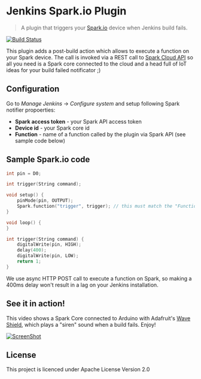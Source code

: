 # Jenkins Spark.io Plugin

> A plugin that triggers your [Spark.io](http://spark.io) device when Jenkins build fails.

[![Build Status](http://img.shields.io/travis/touklab/jenkins-spark-plugin.svg?style=flat)](https://travis-ci.org/touklab/jenkins-spark-plugin)

This plugin adds a post-build action which allows to execute a function on your Spark device. 
The call is invoked via a REST call to [Spark Cloud API](http://docs.spark.io/api/) so all you need is a Spark core connected to the cloud and a head full of IoT ideas for your build failed notificator ;) 

## Configuration

Go to *Manage Jenkins* -> *Configure system* and setup following Spark notifier propoerties:
* **Spark access token** - your Spark API access token
* **Device id** - your Spark core id
* **Function** - name of a function called by the plugin via Spark API (see sample code below)

## Sample Spark.io code

```c
int pin = D0;

int trigger(String command);

void setup() {
    pinMode(pin, OUTPUT);
    Spark.function("trigger", trigger); // this must match the "Function" property in plugin configuration
}

void loop() {
}

int trigger(String command) {
    digitalWrite(pin, HIGH);
    delay(400);
    digitalWrite(pin, LOW);
    return 1;
}
```

We use async HTTP POST call to execute a function on Spark, so making a 400ms delay won't result in a lag on your Jenkins installation.

## See it in action!

This video shows a Spark Core connected to Arduino with Adafruit's [Wave Shield](http://www.adafruit.com/products/94), which plays a "siren" sound when a build fails. Enjoy!

[![ScreenShot](http://img.youtube.com/vi/qTfU8mA94W8/0.jpg)](https://www.youtube.com/watch?v=qTfU8mA94W8)

## License

This project is licenced under Apache License Version 2.0
